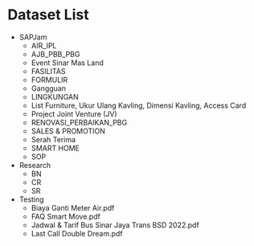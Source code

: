 # Dataset List

- SAPJam
  - AIR_IPL
  - AJB_PBB_PBG
  - Event Sinar Mas Land
  - FASILITAS
  - FORMULIR
  - Gangguan
  - LINGKUNGAN
  - List Furniture, Ukur Ulang Kavling, Dimensi Kavling, Access Card
  - Project Joint Venture (JV)
  - RENOVASI_PERBAIKAN_PBG
  - SALES & PROMOTION
  - Serah Terima
  - SMART HOME
  - SOP
- Research
  - BN
  - CR
  - SR
- Testing
  - Biaya Ganti Meter Air.pdf
  - FAQ Smart Move.pdf
  - Jadwal & Tarif Bus Sinar Jaya Trans BSD 2022.pdf
  - Last Call Double Dream.pdf
